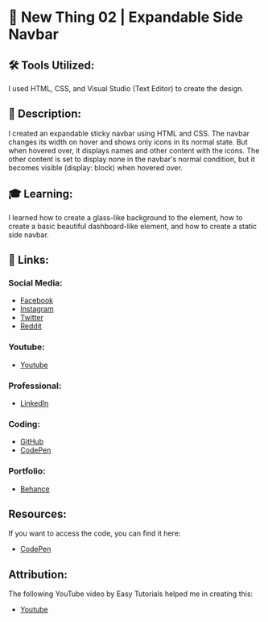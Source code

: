 # 🌟 New Thing 02 | Expandable Side Navbar

## 🛠️ Tools Utilized:
I used HTML, CSS, and Visual Studio (Text Editor) to create the design.

## 📝 Description:
I created an expandable sticky navbar using HTML and CSS. The navbar changes its width on hover and shows only icons in its normal state. But when hovered over, it displays names and other content with the icons. The other content is set to display none in the navbar's normal condition, but it becomes visible (display: block) when hovered over.

## 🎓 Learning:
I learned how to create a glass-like background to the element, how to create a basic beautiful dashboard-like element, and how to create a static side navbar.

## 🔗 Links:
### Social Media:
- [Facebook](https://www.facebook.com/farmanali6349.page/)
- [Instagram](https://www.instagram.com/farmanali6349/)
- [Twitter](https://twitter.com/farmanali6349)
- [Reddit](https://www.reddit.com/user/farmanali6349/)

### Youtube:
- [Youtube](https://www.youtube.com/channel/UCZZ4JwJmF44oqroDccT36ng)

### Professional:
- [LinkedIn](https://www.linkedin.com/in/farmanali6349/)

### Coding:
- [GitHub](https://github.com/farmanali6349)
- [CodePen](https://codepen.io/farmanali6349)

### Portfolio:
- [Behance](https://www.behance.net/farmanali6349)

## Resources:
If you want to access the code, you can find it here:
- [CodePen](https://codepen.io/farmanali6349/pen/rNZWRme)

## Attribution:
The following YouTube video by Easy Tutorials helped me in creating this:
- [Youtube](https://youtu.be/P1RwfxvQKQM)
